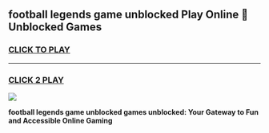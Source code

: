 
## football legends game unblocked Play Online 👋 Unblocked Games
<h3>
<a href="https://premium.freeplayer.one?title=football_legends_game_unblocked&ref=19F">CLICK TO PLAY</a></h3>
<hr>

<h3>
<a href="https://premium.freeplayer.one?title=football_legends_game_unblocked&ref=19F">CLICK 2 PLAY</a>
  
</h3>

<a href="https://premium.freeplayer.one?title=football_legends_game_unblocked&ref=19F"><img src="https://clearcache.store/games.png"></a>


**football legends game unblocked games unblocked: Your Gateway to Fun and Accessible Online Gaming**
